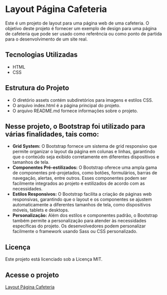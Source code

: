 # Layout Página Cafeteria
Este é um projeto de layout para uma página web de uma cafeteria.
O objetivo deste projeto é fornecer um exemplo de design para uma 
página de cafeteria que pode ser usado como referência ou como ponto de partida para o desenvolvimento de um site real.

## Tecnologias Utilizadas
* HTML
* CSS

## Estrutura do Projeto
* O diretório assets contém subdiretórios para imagens e estilos CSS.
* O arquivo index.html é a página principal do projeto.
* O arquivo README.md fornece informações sobre o projeto.

## Nesse projeto, o Bootstrap foi utilizado para várias finalidades, tais como:
* **Grid System:** O Bootstrap fornece um sistema de grid responsivo que permite organizar o layout da página em colunas e linhas, garantindo que o conteúdo seja exibido corretamente em diferentes dispositivos e tamanhos de tela.
* **Componentes Pré-estilizados:** O Bootstrap oferece uma ampla gama de componentes pré-projetados, como botões, formulários, barras de navegação, alertas, entre outros. Esses componentes podem ser facilmente integrados ao projeto e estilizados de acordo com as necessidades.
* **Estilos Responsivos:** O Bootstrap facilita a criação de páginas web responsivas, garantindo que o layout e os componentes se ajustem automaticamente a diferentes tamanhos de tela, como dispositivos móveis, tablets e desktops.
* **Personalização:** Além dos estilos e componentes padrão, o Bootstrap também permite a personalização para atender às necessidades específicas do projeto. Os desenvolvedores podem personalizar facilmente o framework usando Sass ou CSS personalizado.

## Licença
Este projeto está licenciado sob a Licença MIT.

## Acesse o projeto
[Layout Página Cafeteria](https://lucasbizachi.github.io/layout-pagina-cafeteria/)
